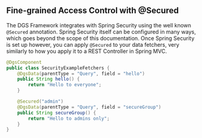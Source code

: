 ## Fine-grained Access Control with @Secured

The DGS Framework integrates with Spring Security using the well known `@Secured` annotation.
Spring Security itself can be configured in many ways, which goes beyond the scope of this documentation.
Once Spring Security is set up however, you can apply `@Secured` to your data fetchers, very similarly to how you apply it to a REST Controller in Spring MVC.

```java
@DgsComponent
public class SecurityExampleFetchers {
    @DgsData(parentType = "Query", field = "hello")
    public String hello() {
        return "Hello to everyone";
    }      

    @Secured("admin")
    @DgsData(parentType = "Query", field = "secureGroup")
    public String secureGroup() {
        return "Hello to admins only";
    }
}
```
